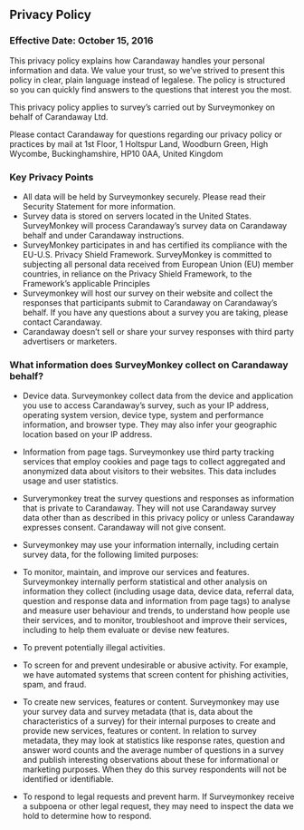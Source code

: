 
## Privacy Policy
### Effective Date: October 15, 2016

This privacy policy explains how Carandaway handles your personal information and data. We value your trust, so we’ve strived to present this policy in clear, plain language instead of legalese. The policy is structured so you can quickly find answers to the questions that interest you the most.

This privacy policy applies to survey’s carried out by Surveymonkey on behalf of Carandaway Ltd. 

Please contact Carandaway for questions regarding our privacy policy or practices by mail at 1st Floor, 1 Holtspur Land, Woodburn Green, High Wycombe, Buckinghamshire, HP10 0AA, United Kingdom

### Key Privacy Points

- All data will be held by Surveymonkey securely. Please read their Security Statement for more information.
- Survey data is stored on servers located in the United States.  SurveyMonkey will process Carandaway’s survey data on Carandaway behalf and under Carandaway instructions.
- SurveyMonkey participates in and has certified its compliance with the EU-U.S. Privacy Shield Framework. SurveyMonkey is committed to subjecting all personal data received from European Union (EU) member countries, in reliance on the Privacy Shield Framework, to the Framework’s applicable Principles
- Surveymonkey will host our survey on their website and collect the responses that participants submit to Carandaway on Carandaway’s behalf. If you have any questions about a survey you are taking, please contact Carandaway. 
- Carandaway doesn’t sell or share your survey responses with third party advertisers or marketers. 

### What information does SurveyMonkey collect on Carandaway behalf?

- Device data. Surveymonkey collect data from the device and application you use to access Carandaway’s survey, such as your IP address, operating system version, device type, system and performance information, and browser type. They may also infer your geographic location based on your IP address.
- Information from page tags. Surveymonkey use third party tracking services that employ cookies and page tags to collect aggregated and anonymized data about visitors to their websites. This data includes usage and user statistics. 
- Surverymonkey treat the survey questions and responses as information that is private to Carandaway.  They will not use Carandaway survey data other than as described in this privacy policy or unless Carandaway expresses consent. Carandaway will not give consent.
- Surveymonkey may use your information internally, including certain survey data, for the following limited purposes:
- To monitor, maintain, and improve our services and features. Surveymonkey internally perform statistical and other analysis on information they collect (including usage data, device data, referral data, question and response data and information from page tags) to analyse and measure user behaviour and trends, to understand how people use their services, and to monitor, troubleshoot and improve their services, including to help them evaluate or devise new features. 

- To prevent potentially illegal activities.
- To screen for and prevent undesirable or abusive activity. For example, we have automated systems that screen content for phishing activities, spam, and fraud.
- To create new services, features or content. Surveymonkey may use your survey data and survey metadata (that is, data about the characteristics of a survey) for their internal purposes to create and provide new services, features or content. In relation to survey metadata, they may look at statistics like response rates, question and answer word counts and the average number of questions in a survey and publish interesting observations about these for informational or marketing purposes. When they do this survey respondents will not be identified or identifiable.
- To respond to legal requests and prevent harm. If Surveymonkey receive a subpoena or other legal request, they may need to inspect the data we hold to determine how to respond.





